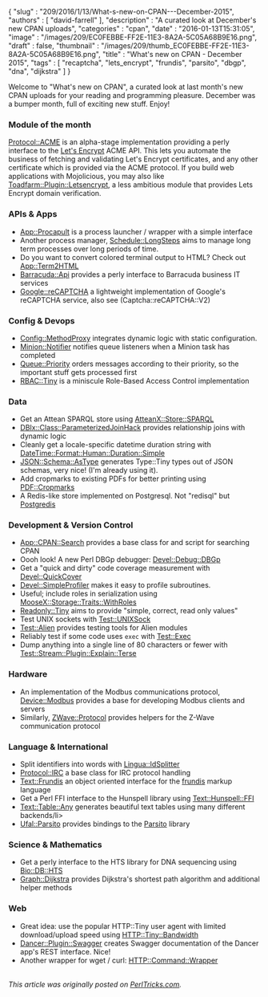 {
   "slug" : "209/2016/1/13/What-s-new-on-CPAN---December-2015",
   "authors" : [
      "david-farrell"
   ],
   "description" : "A curated look at December's new CPAN uploads",
   "categories" : "cpan",
   "date" : "2016-01-13T15:31:05",
   "image" : "/images/209/EC0FEBBE-FF2E-11E3-8A2A-5C05A68B9E16.png",
   "draft" : false,
   "thumbnail" : "/images/209/thumb_EC0FEBBE-FF2E-11E3-8A2A-5C05A68B9E16.png",
   "title" : "What's new on CPAN - December 2015",
   "tags" : [
      "recaptcha",
      "lets_encrypt",
      "frundis",
      "parsito",
      "dbgp",
      "dna",
      "dijkstra"
   ]
}


Welcome to "What's new on CPAN", a curated look at last month's new CPAN uploads for your reading and programming pleasure. December was a bumper month, full of exciting new stuff. Enjoy!

### Module of the month

[Protocol::ACME](https://metacpan.org/pod/Protocol::ACME) is an alpha-stage implementation providing a perly interface to the [Let's Encrypt](https://letsencrypt.readthedocs.org/en/latest/intro.html) ACME API. This lets you automate the business of fetching and validating Let's Encrypt certificates, and any other certificate which is provided via the ACME protocol. If you build web applications with Mojolicious, you may also like [Toadfarm::Plugin::Letsencrypt](https://metacpan.org/pod/Toadfarm::Plugin::Letsencrypt), a less ambitious module that provides Lets Encrypt domain verification.

### APIs & Apps

-   [App::Procapult](https://metacpan.org/pod/App::Procapult) is a process launcher / wrapper with a simple interface
-   Another process manager, [Schedule::LongSteps](https://metacpan.org/pod/Schedule::LongSteps) aims to manage long term processes over long periods of time.
-   Do you want to convert colored terminal output to HTML? Check out [App::Term2HTML](https://metacpan.org/pod/App::Term2HTML)
-   [Barracuda::Api](https://metacpan.org/pod/Barracuda::Api) provides a perly interface to Barracuda business IT services
-   [Google::reCAPTCHA](https://metacpan.org/pod/Google::reCAPTCHA) a lightweight implementation of Google's reCAPTCHA service, also see (Captcha::reCAPTCHA::V2)

### Config & Devops

-   [Config::MethodProxy](https://metacpan.org/pod/Config::MethodProxy) integrates dynamic logic with static configuration.
-   [Minion::Notifier](https://metacpan.org/pod/Minion::Notifier) notifies queue listeners when a Minion task has completed
-   [Queue::Priority](https://metacpan.org/pod/Queue::Priority) orders messages according to their priority, so the important stuff gets processed first
-   [RBAC::Tiny](https://metacpan.org/pod/RBAC::Tiny) is a miniscule Role-Based Access Control implementation

### Data

-   Get an Attean SPARQL store using [AtteanX::Store::SPARQL](https://metacpan.org/pod/AtteanX::Store::SPARQL)
-   [DBIx::Class::ParameterizedJoinHack](https://metacpan.org/pod/DBIx::Class::ParameterizedJoinHack) provides relationship joins with dynamic logic
-   Cleanly get a locale-specific datetime duration string with [DateTime::Format::Human::Duration::Simple](https://metacpan.org/pod/DateTime::Format::Human::Duration::Simple)
-   [JSON::Schema::AsType](https://metacpan.org/pod/JSON::Schema::AsType) generates Type::Tiny types out of JSON schemas, very nice! (I'm already using it).
-   Add cropmarks to existing PDFs for better printing using [PDF::Cropmarks](https://metacpan.org/pod/PDF::Cropmarks)
-   A Redis-like store implemented on Postgresql. Not "redisql" but [Postgredis](https://metacpan.org/pod/Postgredis)

### Development & Version Control

-   [App::CPAN::Search](https://metacpan.org/pod/App::CPAN::Search) provides a base class for and script for searching CPAN
-   Oooh look! A new Perl DBGp debugger: [Devel::Debug::DBGp](https://metacpan.org/pod/Devel::Debug::DBGp)
-   Get a "quick and dirty" code coverage measurement with [Devel::QuickCover](https://metacpan.org/pod/Devel::QuickCover)
-   [Devel::SimpleProfiler](https://metacpan.org/pod/Devel::SimpleProfiler) makes it easy to profile subroutines.
-   Useful; include roles in serialization using [MooseX::Storage::Traits::WithRoles](https://metacpan.org/pod/MooseX::Storage::Traits::WithRoles)
-   [Readonly::Tiny](https://metacpan.org/pod/Readonly::Tiny) aims to provide "simple, correct, read only values"
-   Test UNIX sockets with [Test::UNIXSock](https://metacpan.org/pod/Test::UNIXSock)
-   [Test::Alien](https://metacpan.org/pod/Test::Alien) provides testing tools for Alien modules
-   Reliably test if some code uses `exec` with [Test::Exec](https://metacpan.org/pod/Test::Exec)
-   Dump anything into a single line of 80 characters or fewer with [Test::Stream::Plugin::Explain::Terse](https://metacpan.org/pod/Test::Stream::Plugin::Explain::Terse)

### Hardware

-   An implementation of the Modbus communications protocol, [Device::Modbus](https://metacpan.org/pod/Device::Modbus) provides a base for developing Modbus clients and servers
-   Similarly, [ZWave::Protocol](https://metacpan.org/pod/ZWave::Protocol) provides helpers for the Z-Wave communication protocol

### Language & International

-   Split identifiers into words with [Lingua::IdSplitter](https://metacpan.org/pod/Lingua::IdSplitter)
-   [Protocol::IRC](https://metacpan.org/pod/Protocol::IRC) a base class for IRC protocol handling
-   [Text::Frundis](https://metacpan.org/pod/Text::Frundis) an object oriented interface for the [frundis](http://bardinflor.perso.aquilenet.fr/frundis/intro-en) markup language
-   Get a Perl FFI interface to the Hunspell library using [Text::Hunspell::FFI](https://metacpan.org/pod/Text::Hunspell::FFI)
-   [Text::Table::Any](https://metacpan.org/pod/Text::Table::Any) generates beautiful text tables using many different backends/li\>
-   [Ufal::Parsito](https://metacpan.org/pod/Ufal::Parsito) provides bindings to the [Parsito](http://ufal.mff.cuni.cz/parsito) library

### Science & Mathematics

-   Get a perly interface to the HTS library for DNA sequencing using [Bio::DB::HTS](https://metacpan.org/pod/Bio::DB::HTS)
-   [Graph::Dijkstra](https://metacpan.org/pod/Graph::Dijkstra) provides Dijkstra's shortest path algorithm and additional helper methods

### Web

-   Great idea: use the popular HTTP::Tiny user agent with limited download/upload speed using [HTTP::Tiny::Bandwidth](https://metacpan.org/pod/HTTP::Tiny::Bandwidth)
-   [Dancer::Plugin::Swagger](https://metacpan.org/pod/Dancer::Plugin::Swagger) creates Swagger documentation of the Dancer app's REST interface. Nice!
-   Another wrapper for wget / curl: [HTTP::Command::Wrapper](https://metacpan.org/pod/HTTP::Command::Wrapper)


\
*This article was originally posted on [PerlTricks.com](http://perltricks.com).*
